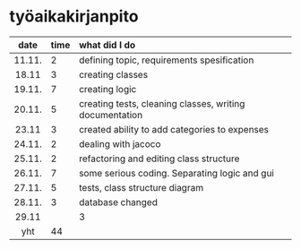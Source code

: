 # työaikakirjanpito

| date | time | what did I do  |
| :----:|:-----| :-----|
| 11.11. |  2   | defining topic, requirements spesification |
| 18.11 |  3   | creating classes |
| 19.11. | 7    | creating logic |
|    20.11.   | 5    |creating tests, cleaning classes, writing documentation  |
|   23.11    |    3 | created ability to add categories to expenses |
|24.11.| 2     | dealing with jacoco|  
|25.11.| 2    | refactoring and editing class structure |
| 26.11.  |   7  | some serious coding. Separating logic and gui |
| 27.11.  |  5   | tests, class structure diagram |
|   28.11.    |  3   | database changed |
|29.11|     |  3|code
| yht   | 44   | | 
